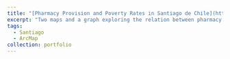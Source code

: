 ```yaml
---
title: "[Pharmacy Provision and Poverty Rates in Santiago de Chile](https://vcarraro.com/map-bindery/pharmacies/sntg-pharmacies.html)"
excerpt: "Two maps and a graph exploring the relation between pharmacy provision and economic inequalities in Santiago."
tags:
  - Santiago
  - ArcMap
collection: portfolio
---
```





